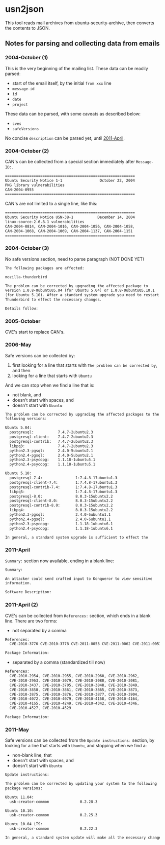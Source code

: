 # usn2json

This tool reads mail archives from ubuntu-security-archive, then converts the contents to JSON.

## Notes for parsing and collecting data from emails

### 2004-October (1)

This is the very beginning of the mailing list. These data can be readily parsed:
- start of the email itself, by the initial `from xxx` line
- `message-id`
- `id`
- `date`
- `project`

These data can be parsed, with some caveats as described below:
- `cves`
- `safeVersions`

No concise `description` can be parsed yet, until [2011-April](#2011-april).

### 2004-October (2)

CAN's can be collected from a special section immediately after `Message-ID:`.

```txt
===========================================================
Ubuntu Security Notice 1-1                 October 22, 2004
PNG library vulnerabilities
CAN-2004-0955
===========================================================
```

CAN's are not limited to a single line, like this:

```txt
===========================================================
Ubuntu Security Notice USN-38-1           December 14, 2004
linux-source-2.6.8.1 vulnerabilities
CAN-2004-0814, CAN-2004-1016, CAN-2004-1056, CAN-2004-1058, 
CAN-2004-1068, CAN-2004-1069, CAN-2004-1137, CAN-2004-1151
===========================================================
```

### 2004-October (3)

No safe versions section, need to parse paragraph (NOT DONE YET)

```txt
The following packages are affected:

mozilla-thunderbird

The problem can be corrected by upgrading the affected package to
version 1.0.8-0ubuntu05.04 (for Ubuntu 5.04) or 1.0.8-0ubuntu05.10.1
(for Ubuntu 5.10). After a standard system upgrade you need to restart
Thunderbird to effect the necessary changes.

Details follow:
```






### 2005-October

CVE's start to replace CAN's.

### 2006-May

Safe versions can be collected by: 
1. first looking for a line that starts with `The problem can be corrected by`, and then
1. looking for a line that starts with `Ubuntu`

And we can stop when we find a line that is:
- not blank, and
- doesn't start with spaces, and
- doesn't start with `Ubuntu`

```txt
The problem can be corrected by upgrading the affected packages to the
following versions:

Ubuntu 5.04:
  postgresql:           7.4.7-2ubuntu2.3
  postgresql-client:    7.4.7-2ubuntu2.3
  postgresql-contrib:   7.4.7-2ubuntu2.3
  libpq3:               7.4.7-2ubuntu2.3
  python2.3-pgsql:      2.4.0-5ubuntu2.1
  python2.4-pgsql:      2.4.0-5ubuntu2.1
  python2.3-psycopg:    1.1.18-1ubuntu5.1
  python2.4-psycopg:    1.1.18-1ubuntu5.1

Ubuntu 5.10:
  postgresql-7.4:               1:7.4.8-17ubuntu1.3
  postgresql-client-7.4:        1:7.4.8-17ubuntu1.3
  postgresql-contrib-7.4:       1:7.4.8-17ubuntu1.3
  libpq3:                       1:7.4.8-17ubuntu1.3
  postgresql-8.0:               8.0.3-15ubuntu2.2
  postgresql-client-8.0:        8.0.3-15ubuntu2.2
  postgresql-contrib-8.0:       8.0.3-15ubuntu2.2
  libpq4:                       8.0.3-15ubuntu2.2
  python2.3-pgsql:              2.4.0-6ubuntu1.1
  python2.4-pgsql:              2.4.0-6ubuntu1.1
  python2.3-psycopg:            1.1.18-1ubuntu6.1
  python2.4-psycopg:            1.1.18-1ubuntu6.1

In general, a standard system upgrade is sufficient to effect the
```

### 2011-April

`Summary:` section now available, ending in a blank line:

```txt
Summary:

An attacker could send crafted input to Konqueror to view sensitive
information.

Software Description:
```

### 2011-April (2)

CVE's can be collected from `References:` section, which ends in a blank line. There are two forms:

- not separated by a comma

```txt
References:
  CVE-2010-3776 CVE-2010-3778 CVE-2011-0053 CVE-2011-0062 CVE-2011-0051 CVE-2011-0055 CVE-2011-0054 CVE-2011-0056 CVE-2011-0057 CVE-2011-0058 CVE-2010-1585 CVE-2011-0059 CVE-2011-0069 CVE-2011-0070 CVE-2011-0080 CVE-2011-0074 CVE-2011-0075 CVE-2011-0077 CVE-2011-0078 CVE-2011-0072 CVE-2011-0065 CVE-2011-0066 CVE-2011-0073 CVE-2011-0067 CVE-2011-0071 CVE-2011-1202

Package Information:
```

- separated by a comma (standardized till now)

```txt
References:
  CVE-2010-2954, CVE-2010-2955, CVE-2010-2960, CVE-2010-2962,
  CVE-2010-2963, CVE-2010-3079, CVE-2010-3080, CVE-2010-3081,
  CVE-2010-3437, CVE-2010-3705, CVE-2010-3848, CVE-2010-3849,
  CVE-2010-3850, CVE-2010-3861, CVE-2010-3865, CVE-2010-3873,
  CVE-2010-3875, CVE-2010-3876, CVE-2010-3877, CVE-2010-3904,
  CVE-2010-4072, CVE-2010-4079, CVE-2010-4158, CVE-2010-4164,
  CVE-2010-4165, CVE-2010-4249, CVE-2010-4342, CVE-2010-4346,
  CVE-2010-4527, CVE-2010-4529

Package Information:
```

### 2011-May

Safe versions can be collected from the `Update instructions:` section, by looking for a line that starts with `Ubuntu`, and stopping when we find a:
- non-blank line, that
- doesn't start with spaces, and
- doesn't start with `Ubuntu`

```txt
Update instructions:

The problem can be corrected by updating your system to the following
package versions:

Ubuntu 11.04:
  usb-creator-common              0.2.28.3

Ubuntu 10.10:
  usb-creator-common              0.2.25.3

Ubuntu 10.04 LTS:
  usb-creator-common              0.2.22.3

In general, a standard system update will make all the necessary changes.
```
